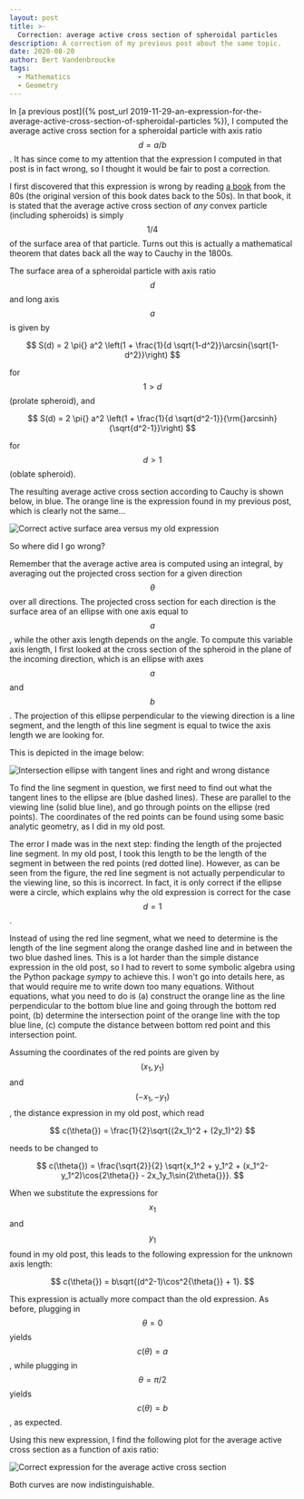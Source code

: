 ```yaml
---
layout: post
title: >-
  Correction: average active cross section of spheroidal particles
description: A correction of my previous post about the same topic.
date: 2020-08-20
author: Bert Vandenbroucke
tags:
  - Mathematics
  - Geometry
---
```


In [a previous post]({% post_url 
2019-11-29-an-expression-for-the-average-active-cross-section-of-spheroidal-particles 
%}), I computed the average active cross section for a spheroidal 
particle with axis ratio $$d=a/b$$. It has since come to my attention 
that the expression I computed in that post is in fact wrong, so I 
thought it would be fair to post a correction.

I first discovered that this expression is wrong by reading [a 
book](https://doi.org/10.1002/qj.49708436025) from the 80s (the original 
version of this book dates back to the 50s). In that book, it is stated 
that the average active cross section of *any* convex particle 
(including spheroids) is simply $$1/4$$ of the surface area of that 
particle. Turns out this is actually a mathematical theorem that dates 
back all the way to Cauchy in the 1800s.

The surface area of a spheroidal particle with axis ratio $$d$$ and long 
axis $$a$$ is given by

$$ S(d) = 2 \pi{} a^2 \left(1 + \frac{1}{d 
\sqrt{1-d^2}}\arcsin{\sqrt{1-d^2}}\right) $$

for $$1 > d$$ (prolate spheroid), and

$$ S(d) = 2 \pi{} a^2 \left(1 + \frac{1}{d 
\sqrt{d^2-1}}{\rm{}arcsinh}{\sqrt{d^2-1}}\right) $$

for $$d > 1$$ (oblate spheroid).

The resulting average active cross section according to Cauchy is shown 
below, in blue. The orange line is the expression found in my previous 
post, which is clearly not the same...

![Correct active surface area versus my old 
expression](/assets/images/equal_active_area_new_wrong.png)

So where did I go wrong?

Remember that the average active area is computed using an integral, by 
averaging out the projected cross section for a given direction 
$$\theta{}$$ over all directions. The projected cross section for each 
direction is the surface area of an ellipse with one axis equal to 
$$a$$, while the other axis length depends on the angle. To compute this 
variable axis length, I first looked at the cross section of the 
spheroid in the plane of the incoming direction, which is an ellipse 
with axes $$a$$ and $$b$$. The projection of this ellipse perpendicular 
to the viewing direction is a line segment, and the length of this line 
segment is equal to twice the axis length we are looking for.

This is depicted in the image below:

![Intersection ellipse with tangent lines and right and wrong 
distance](/assets/images/ellipse_projection.png)

To find the line segment in question, we first need to find out what the 
tangent lines to the ellipse are (blue dashed lines). These are parallel 
to the viewing line (solid blue line), and go through points on the 
ellipse (red points). The coordinates of the red points can be found 
using some basic analytic geometry, as I did in my old post.

The error I made was in the next step: finding the length of the 
projected line segment. In my old post, I took this length to be the 
length of the segment in between the red points (red dotted line). 
However, as can be seen from the figure, the red line segment is not 
actually perpendicular to the viewing line, so this is incorrect. In 
fact, it is only correct if the ellipse were a circle, which explains 
why the old expression is correct for the case $$d=1$$.

Instead of using the red line segment, what we need to determine is the 
length of the line segment along the orange dashed line and in between 
the two blue dashed lines. This is a lot harder than the simple distance 
expression in the old post, so I had to revert to some symbolic algebra 
using the Python package *sympy* to achieve this. I won't go into 
details here, as that would require me to write down too many equations. 
Without equations, what you need to do is (a) construct the orange line 
as the line perpendicular to the bottom blue line and going through the 
bottom red point, (b) determine the intersection point of the orange 
line with the top blue line, (c) compute the distance between bottom red 
point and this intersection point.

Assuming the coordinates of the red points are given by $$(x_1, y_1)$$ and
$$(-x_1, -y_1)$$, the distance expression in my old post, which read

$$ c(\theta{}) = \frac{1}{2}\sqrt{(2x_1)^2 + (2y_1)^2} $$

needs to be changed to

$$ c(\theta{}) = \frac{\sqrt{2}}{2} \sqrt{x_1^2 + y_1^2 + 
(x_1^2-y_1^2)\cos{2\theta{}} - 2x_1y_1\sin{2\theta{}}}. $$

When we substitute the expressions for $$x_1$$ and $$y_1$$ found in my 
old post, this leads to the following expression for the unknown axis 
length:

$$ c(\theta{}) = b\sqrt{(d^2-1)\cos^2{\theta{}} + 1}. $$

This expression is actually more compact than the old expression. As 
before, plugging in $$\theta{}=0$$ yields $$c(\theta{})=a$$, while 
plugging in $$\theta{}=\pi{}/2$$ yields $$c(\theta{})=b$$, as expected.

Using this new expression, I find the following plot for the average 
active cross section as a function of axis ratio:

![Correct expression for the average active cross 
section](/assets/images/equal_active_area_new_right.png)

Both curves are now indistinguishable.
